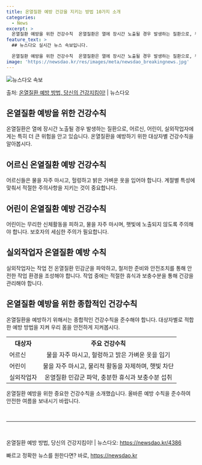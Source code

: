 ```yaml
---
title: 온열질환 예방 건강을 지키는 방법 10가지 소개
categories:
  - News
excerpt: >
  온열질환 예방을 위한 건강수칙  온열질환은 열에 장시간 노출될 경우 발생하는 질환으로, 두통, 어지럼, 근육…
feature_text: >
  ## 뉴스다오 실시간 뉴스 속보입니다.

  온열질환 예방을 위한 건강수칙  온열질환은 열에 장시간 노출될 경우 발생하는 질환으로, 두통, 어지럼, 근육…
image: 'https://newsdao.kr/res/images/meta/newsdao_breakingnews.jpg'
---
```


![뉴스다오 속보](https://newsdao.kr/res/images/meta/newsdao_breakingnews.jpg)

<p>출처: <a href="https://newsdao.kr/4386" rel="dofollow">온열질환 예방 방법, 당신의 건강지킴이!</a> | 뉴스다오</p>

<h2 data-ke-size="size26">온열질환 예방을 위한 건강수칙</h2>
<p data-ke-size="size16">온열질환은 열에 장시간 노출될 경우 발생하는 질환으로, 어르신, 어린이, 실외작업자에게는 특히 더 큰 위험을 안고 있습니다. 온열질환을 예방하기 위한 대상자별 건강수칙을 알아봅시다.</p>

<h2 data-ke-size="size24">어르신 온열질환 예방 건강수칙</h2>
<p data-ke-size="size16">어르신들은 물을 자주 마시고, 헐렁하고 밝은 가벼운 옷을 입어야 합니다. 계절별 특성에 맞춰서 적절한 주의사항을 지키는 것이 중요합니다.</p>

<h2 data-ke-size="size24">어린이 온열질환 예방 건강수칙</h2>
<p data-ke-size="size16">어린이는 무리한 신체활동을 피하고, 물을 자주 마시며, 햇빛에 노출되지 않도록 주의해야 합니다. 보호자의 세심한 주의가 필요합니다.</p>

<h2 data-ke-size="size24">실외작업자 온열질환 예방 수칙</h2>
<p data-ke-size="size16">실외작업자는 작업 전 온열질환 민감군을 파악하고, 철저한 준비와 안전조치를 통해 안전한 작업 환경을 조성해야 합니다. 작업 중에는 적절한 휴식과 보충수분을 통해 건강을 관리해야 합니다.</p>

<h2 data-ke-size="size24">온열질환 예방을 위한 종합적인 건강수칙</h2>
<p data-ke-size="size16">온열질환을 예방하기 위해서는 종합적인 건강수칙을 준수해야 합니다. 대상자별로 적합한 예방 방법을 지켜 우리 몸을 안전하게 지켜봅시다.</p>

<table>
	<tr>
		<th>대상자</th>
		<th>주요 건강수칙</th>
	</tr>
	<tr>
		<td>어르신</td>
		<td style="text-align: center;">물을 자주 마시고, 헐렁하고 밝은 가벼운 옷을 입기</td>
	</tr>
	<tr>
		<td>어린이</td>
		<td style="text-align: center;">물을 자주 마시고, 물리적 활동을 자제하며, 햇빛 차단</td>
	</tr>
	<tr>
		<td>실외작업자</td>
		<td style="text-align: center;">온열질환 민감군 파악, 충분한 휴식과 보충수분 섭취</td>
	</tr>
</table>

<p data-ke-size="size16">온열질환 예방을 위한 중요한 건강수칙을 소개했습니다. 올바른 예방 수칙을 준수하여 안전한 여름을 보내시기 바랍니다.</p>

<p data-ke-size="size16">&nbsp;</p>

<hr>
<p data-ke-size="size16">&nbsp;</p>

<p data-ke-size="size16">온열질환 예방 방법, 당신의 건강지킴이! | 뉴스다오: <a href="https://newsdao.kr/4386">https://newsdao.kr/4386</a></p> 

빠르고 정확한 뉴스를 원한다면? 바로, <a href="https://newsdao.kr" rel="dofollow">https://newsdao.kr</a>


